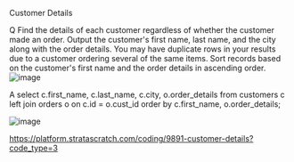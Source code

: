 Customer Details

Q
Find the details of each customer regardless of whether the customer made an order. Output the customer's first name, last name, and the city along with the order details.
You may have duplicate rows in your results due to a customer ordering several of the same items. Sort records based on the customer's first name and the order details in ascending order.
![image](https://user-images.githubusercontent.com/50389985/227086547-1ff7a082-a025-46eb-908a-af488cb47e68.png)

A
select c.first_name, c.last_name, c.city, o.order_details
from customers c
left join orders o
on c.id = o.cust_id
order by c.first_name, o.order_details;

![image](https://user-images.githubusercontent.com/50389985/227086579-a7d4210f-d1cc-4864-b031-d41182492482.png)


https://platform.stratascratch.com/coding/9891-customer-details?code_type=3
